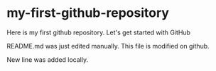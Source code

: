 # my-first-github-repository
Here is my first github repository. Let's get started with GitHub

README.md was just edited manually. This file is modified on github.

New line was added locally.